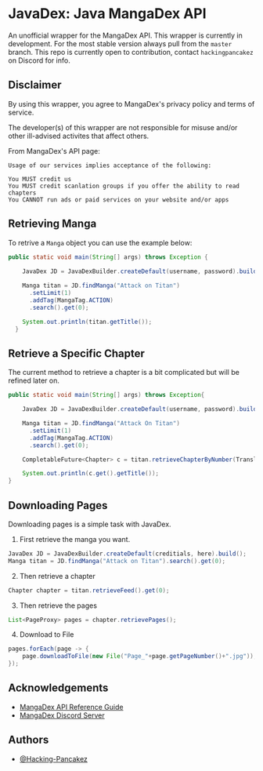 
# JavaDex: Java MangaDex API

An unofficial wrapper for the MangaDex API. This wrapper is currently in development. For the most stable version always pull from the `master` branch. This repo is currently open to contribution, contact `hackingpancakez` on Discord for info.


## Disclaimer
By using this wrapper, you agree to MangaDex's privacy policy and terms of service.

The developer(s) of this wrapper are not responsible for misuse and/or other ill-advised activites that affect others.

From MangaDex's API page:
 ```
Usage of our services implies acceptance of the following:

You MUST credit us
You MUST credit scanlation groups if you offer the ability to read chapters
You CANNOT run ads or paid services on your website and/or apps 
```
## Retrieving Manga
To retrive a `Manga` object you can use the example below:
```java
public static void main(String[] args) throws Exception {
    
    JavaDex JD = JavaDexBuilder.createDefault(username, password).build();

    Manga titan = JD.findManga("Attack on Titan")
      .setLimit(1)
      .addTag(MangaTag.ACTION)
      .search().get(0);

    System.out.println(titan.getTitle());
  }
  ```
## Retrieve a Specific Chapter
The current method to retrieve a chapter is a bit complicated but will be refined later on.
```java
public static void main(String[] args) throws Exception{

    JavaDex JD = JavaDexBuilder.createDefault(username, password).build();

    Manga titan = JD.findManga("Attack On Titan")
      .setLimit(1)
      .addTag(MangaTag.ACTION)
      .search().get(0);

    CompletableFuture<Chapter> c = titan.retrieveChapterByNumber(TranslatedLanguage.ENGLISH, 1); // starts at 1

    System.out.println(c.get().getTitle());
}
```
## Downloading Pages
Downloading pages is a simple task with JavaDex.
1. First retrieve the manga you want.
```java 
JavaDex JD = JavaDexBuilder.createDefault(creditials, here).build();
Manga titan = JD.findManga("Attack on Titan").search().get(0);
```
2. Then retrieve a chapter
```java
Chapter chapter = titan.retrieveFeed().get(0);
```
3. Then retrieve the pages
```java 
List<PageProxy> pages = chapter.retrievePages();
```
4. Download to File
```java
pages.forEach(page -> {
    page.downloadToFile(new File("Page_"+page.getPageNumber()+".jpg"));
});
```

## Acknowledgements

 - [MangaDex API Reference Guide](https://api.mangadex.org/docs/swagger.html)
 - [MangaDex Discord Server](https://discord.gg/mangadex)
## Authors

- [@Hacking-Pancakez](https://github.com/Hacking-Pancakez)


